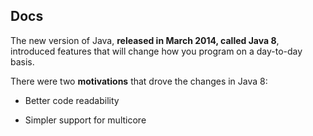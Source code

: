 ## Docs
The new version of Java, **released in March 2014, called Java 8**, introduced features that will change how you program on a day-to-day basis.

There were two **motivations** that drove the changes in Java 8:

* Better code readability

* Simpler support for multicore